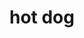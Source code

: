 ---
layout: food&drink
title: hot dog
emoji: hot_dog
permalink: 🌭.html
image: assets/img/3moji/hot_dog.png
---